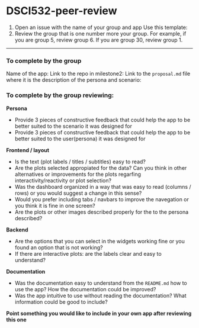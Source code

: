 # DSCI532-peer-review

1. Open an issue with the name of your group and app
Use this template:
2. Review the group that is one number more your group. For example, if you are group 5, review group 6. If you are group 30, review group 1.

---
### To complete by the group
Name of the app:
Link to the repo in milestone2:
Link to the `proposal.md` file where it is the description of the persona and scenario:

### To complete by the group reviewing:

**Persona**
* Provide 3 pieces of constructive feedback that could help the app to be better suited to the scenario it was designed for
* Provide 3 pieces of constructive feedback that could help the app to be better suited to the user(persona) it was designed for

**Frontend / layout**
* Is the text (plot labels / titles / subtitles) easy to read? 
* Are the plots selected appropiated for the data? Can you think in other alternatives or improvements for the plots regarfing interactivity/reactivity or plot selection?
* Was the dashboard organized in a way that was easy to read (columns / rows) or you would suggest a change in this sense?
* Would you prefer including tabs / navbars to improve the navegation or you think it is fine in one screen?
* Are the plots or other images described properly for the to the persona described?

**Backend**
* Are the options that you can select in the widgets working fine or you found an option that is not working?
* If there are interactive plots: are the labels clear and easy to understand?

**Documentation**
* Was the documentation easy to understand from the `README.md` how to use the app? How the documentation could be improved?
* Was the app intuitive to use without reading the documentation? What information could be good to include? 

**Point something you would like to include in your own app after reviewing this one**
